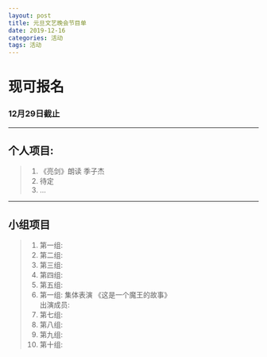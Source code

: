 ```yaml
---
layout: post
title: 元旦文艺晚会节目单
date: 2019-12-16
categories: 活动
tags: 活动 
---
```


# **现可报名**






### **12月29日截止**  
---  
## **个人项目:**  
> 1. 《亮剑》朗读   季子杰
> 2. 待定  
> 3. …  

***
## **小组项目**
> 1. 第一组:   
> 2. 第二组:   
> 3. 第三组:   
> 4. 第四组:   
> 5. 第五组:   
> 6. 第一组:   集体表演  《这是一个魔王的故事》  
  >  出演成员:  
> 7. 第七组:   
> 8. 第八组:   
> 9. 第九组:   
> 10.  第十组:  
